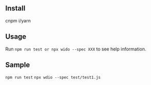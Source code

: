 ## Install

cnpm i/yarn

## Usage

Run `npm run test or npx wido --spec XXX` to see help information.

## Sample

`npm run test`
`npx wdio --spec test/test1.js`


<!-- 设置代理：set http_proxy=http://127.0.0.1:8080 -->